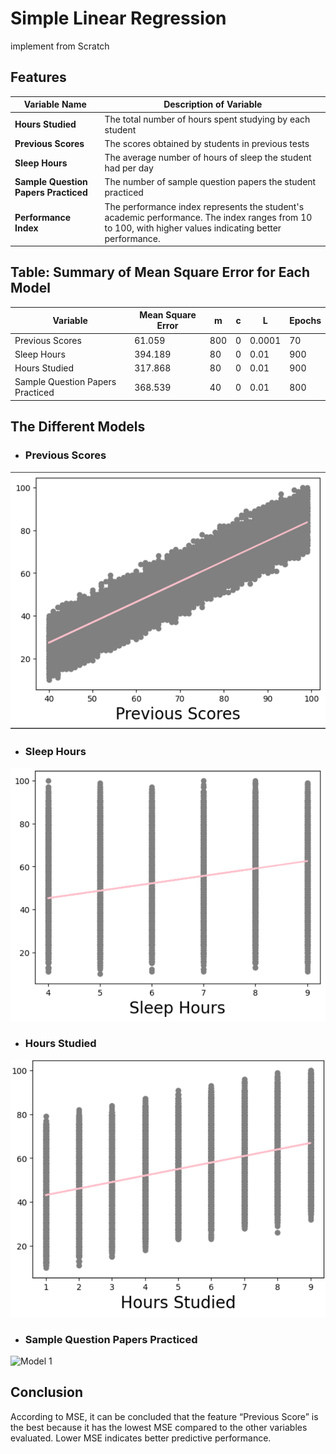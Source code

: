 # Simple Linear Regression
implement from Scratch 


## Features

| Variable Name                       | Description of Variable                                                                 |
|-------------------------------------|-----------------------------------------------------------------------------------------|
| **Hours Studied**                   | The total number of hours spent studying by each student                                |
| **Previous Scores**                 | The scores obtained by students in previous tests                                       |
| **Sleep Hours**                     | The average number of hours of sleep the student had per day                            |
| **Sample Question Papers Practiced**| The number of sample question papers the student practiced                              |
| **Performance Index**               | The performance index represents the student's academic performance. The index ranges from 10 to 100, with higher values indicating better performance. |

## Table: Summary of Mean Square Error for Each Model

| Variable                  | Mean Square Error | m   | c   | L    | Epochs |
|---------------------------|-------------------|-----|-----|------|--------|
| Previous Scores           | 61.059            | 800 | 0   | 0.0001 | 70     |
| Sleep Hours               | 394.189           | 80  | 0   | 0.01  | 900    |
| Hours Studied             | 317.868           | 80  | 0   | 0.01  | 900    |
| Sample Question Papers Practiced | 368.539     | 40  | 0   | 0.01  | 800    |

## The Different Models

- ### Previous Scores  

![Model 1](imgs/prev.png)

- ###  Sleep Hours   

![Model 1](imgs/sleep.png)

- ### Hours Studied   

![Model 1](imgs/studied.png)

- ### Sample Question Papers Practiced  

![Model 1](imgs/practised.png)


## Conclusion
According to MSE, it can be concluded that the feature “Previous Score” is the best because it has the lowest MSE compared to the other variables evaluated. Lower MSE indicates better predictive performance.
